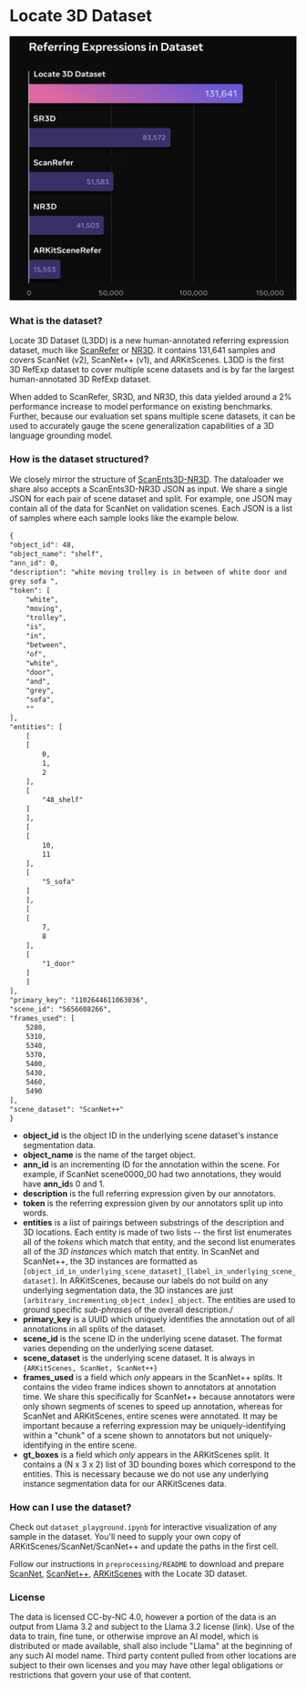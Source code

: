 # Locate 3D Dataset
![A comparison of Locate 3D Dataset with other datasets](figure.png)

### What is the dataset?
Locate 3D Dataset (L3DD) is a new human-annotated referring expression dataset, much like [ScanRefer](https://daveredrum.github.io/ScanRefer/) or [NR3D](https://referit3d.github.io/). It contains 131,641 samples and covers ScanNet (v2), ScanNet++ (v1), and ARKitScenes. L3DD is the first 3D RefExp dataset to cover multiple scene datasets and is by far the largest human-annotated 3D RefExp dataset.

When added to ScanRefer, SR3D, and NR3D, this data yielded around a 2% performance increase to model performance on existing benchmarks. Further, because our evaluation set spans multiple scene datasets, it can be used to accurately gauge the scene generalization capabilities of a 3D language grounding model.

### How is the dataset structured?
We closely mirror the structure of [ScanEnts3D-NR3D](https://scanents3d.github.io/). The dataloader we share also accepts a ScanEnts3D-NR3D JSON as input. We share a single JSON for each pair of scene dataset and split. For example, one JSON may contain all of the data for ScanNet on validation scenes. Each JSON is a list of samples where each sample looks like the example below.

```
{
"object_id": 48,
"object_name": "shelf",
"ann_id": 0,
"description": "white moving trolley is in between of white door and grey sofa ",
"token": [
    "white",
    "moving",
    "trolley",
    "is",
    "in",
    "between",
    "of",
    "white",
    "door",
    "and",
    "grey",
    "sofa",
    ""
],
"entities": [
    [
    [
        0,
        1,
        2
    ],
    [
        "48_shelf"
    ]
    ],
    [
    [
        10,
        11
    ],
    [
        "5_sofa"
    ]
    ],
    [
    [
        7,
        8
    ],
    [
        "1_door"
    ]
    ]
],
"primary_key": "1102644611063036",
"scene_id": "5656608266",
"frames_used": [
    5280,
    5310,
    5340,
    5370,
    5400,
    5430,
    5460,
    5490
],
"scene_dataset": "ScanNet++"
}
```

- **object_id** is the object ID in the underlying scene dataset's instance segmentation data.
- **object_name** is the name of the target object.
- **ann_id** is an incrementing ID for the annotation within the scene. For example, if ScanNet scene0000_00 had two annotations, they would have **ann_id**s 0 and 1.
- **description** is the full referring expression given by our annotators.
- **token** is the referring expression given by our annotators split up into words.
- **entities** is a list of pairings between substrings of the description and 3D locations. Each entity is made of two lists -- the first list enumerates all of the *tokens* which match that entity, and the second list enumerates all of the *3D instances* which match that entity. In ScanNet and ScanNet++, the 3D instances are formatted as `[object_id_in_underlying_scene_dataset]_[label_in_underlying_scene_dataset]`. In ARKitScenes, because our labels do not build on any underlying segmentation data, the 3D instances are just `[arbitrary_incrementing_object_index]_object`. The entities are used to ground specific *sub-phrases* of the overall description./
- **primary_key** is a UUID which uniquely identifies the annotation out of all annotations in all splits of the dataset.
- **scene_id** is the scene ID in the underlying scene dataset. The format varies depending on the underlying scene dataset.
- **scene_dataset** is the underlying scene dataset. It is always in `{ARKitScenes, ScanNet, ScanNet++}`
- **frames_used** is a field which *only* appears in the ScanNet++ splits. It contains the video frame indices shown to annotators at annotation time. We share this specifically for ScanNet++ because annotators were only shown segments of scenes to speed up annotation, whereas for ScanNet and ARKitScenes, entire scenes were annotated. It may be important because a referring expression may be uniquely-identifying within a "chunk" of a scene shown to annotators but not uniquely-identifying in the entire scene.
- **gt_boxes** is a field which *only* appears in the ARKitScenes split. It contains a (N x 3 x 2) list of 3D bounding boxes which correspond to the entities. This is necessary because we do not use any underlying instance segmentation data for our ARKitScenes data.

### How can I use the dataset?
Check out `dataset_playground.ipynb` for interactive visualization of any sample in the dataset. You'll need to supply your own copy of ARKitScenes/ScanNet/ScanNet++ and update the paths in the first cell.

Follow our instructions in `preprocessing/README` to download and prepare [ScanNet](http://www.scan-net.org/), [ScanNet++](https://kaldir.vc.in.tum.de/scannetpp/), [ARKitScenes](https://github.com/apple/ARKitScenes/blob/main/DATA.md) with the Locate 3D dataset.

### License

The data is licensed CC-by-NC 4.0, however a portion of the data is an output from Llama 3.2 and subject to the Llama 3.2 license (link). Use of the data to train, fine tune, or otherwise improve an AI model, which is distributed or made available, shall also include "Llama" at the beginning of any such AI model name. Third party content pulled from other locations are subject to their own licenses and you may have other legal obligations or restrictions that govern your use of that content.